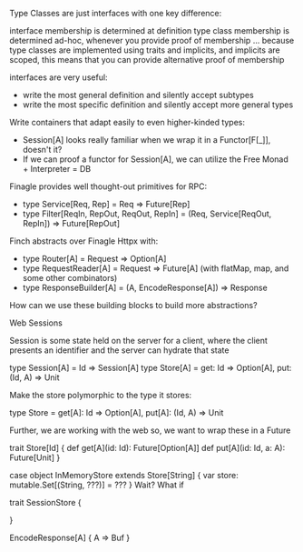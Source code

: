 
Type Classes are just interfaces with one key difference:

interface membership is determined at definition
type class membership is determined ad-hoc, whenever you provide proof of membership
... because type classes are implemented using traits and implicits, and implicits are scoped,
this means that you can provide alternative proof of membership

interfaces are very useful:
  - write the most general definition and silently accept subtypes
  - write the most specific definition and silently accept more general types

Write containers that adapt easily to even higher-kinded types:
  - Session[A] looks really familiar when we wrap it in a Functor[F[_]], doesn't it?
  - If we can proof a functor for Session[A], we can utilize the Free Monad + Interpreter = DB

Finagle provides well thought-out primitives for RPC:
  - type Service[Req, Rep] = Req => Future[Rep]
  - type Filter[ReqIn, RepOut, ReqOut, RepIn] = (Req, Service[ReqOut, RepIn]) => Future[RepOut]

Finch abstracts over Finagle Httpx with:
  - type Router[A] = Request => Option[A]
  - type RequestReader[A] = Request => Future[A] (with flatMap, map, and some other combinators)
  - type ResponseBuilder[A] = (A, EncodeResponse[A]) => Response

How can we use these building blocks to build more abstractions?

Web Sessions

Session is some state held on the server for a client, where the client presents an identifier and the server can hydrate that state

type Session[A] = Id => Session[A]
type Store[A] = get: Id => Option[A], put: (Id, A) => Unit

Make the store polymorphic to the type it stores:

type Store = get[A]: Id => Option[A], put[A]: (Id, A) => Unit

Further, we are working with the web so, we want to wrap these in a Future

trait Store[Id] {
  def get[A](id: Id): Future[Option[A]]
  def put[A](id: Id, a: A): Future[Unit]
}

case object InMemoryStore extends Store[String] {
  var store: mutable.Set[(String, ???)] = ???
}
Wait? What if

trait SessionStore {

}

EncodeResponse[A] { A => Buf }


